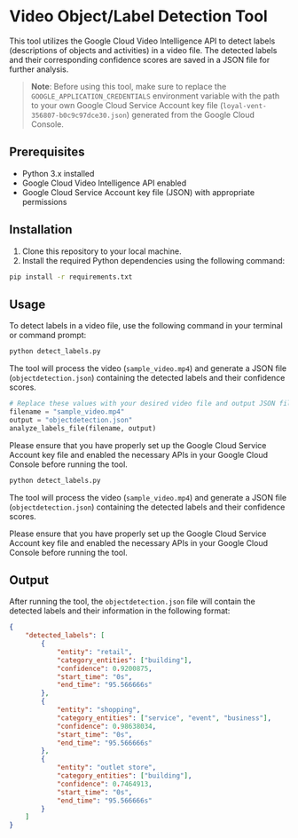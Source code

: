 # Video Object/Label Detection Tool

This tool utilizes the Google Cloud Video Intelligence API to detect labels (descriptions of objects and activities) in a video file. The detected labels and their corresponding confidence scores are saved in a JSON file for further analysis.

> **Note**: Before using this tool, make sure to replace the `GOOGLE_APPLICATION_CREDENTIALS` environment variable with the path to your own Google Cloud Service Account key file (`loyal-vent-356807-b0c9c97dce30.json`) generated from the Google Cloud Console.

## Prerequisites

- Python 3.x installed
- Google Cloud Video Intelligence API enabled
- Google Cloud Service Account key file (JSON) with appropriate permissions

## Installation

1. Clone this repository to your local machine.
2. Install the required Python dependencies using the following command:

```bash
pip install -r requirements.txt
```

## Usage

To detect labels in a video file, use the following command in your terminal or command prompt:

```bash
python detect_labels.py
```

The tool will process the video (`sample_video.mp4`) and generate a JSON file (`objectdetection.json`) containing the detected labels and their confidence scores.

```python
# Replace these values with your desired video file and output JSON file paths
filename = "sample_video.mp4"
output = "objectdetection.json"
analyze_labels_file(filename, output)
```

Please ensure that you have properly set up the Google Cloud Service Account key file and enabled the necessary APIs in your Google Cloud Console before running the tool.

```bash
python detect_labels.py
```

The tool will process the video (`sample_video.mp4`) and generate a JSON file (`objectdetection.json`) containing the detected labels and their confidence scores.

Please ensure that you have properly set up the Google Cloud Service Account key file and enabled the necessary APIs in your Google Cloud Console before running the tool.

## Output

After running the tool, the `objectdetection.json` file will contain the detected labels and their information in the following format:

```json
{
    "detected_labels": [
        {
            "entity": "retail",
            "category_entities": ["building"],
            "confidence": 0.9200875,
            "start_time": "0s",
            "end_time": "95.566666s"
        },
        {
            "entity": "shopping",
            "category_entities": ["service", "event", "business"],
            "confidence": 0.98638034,
            "start_time": "0s",
            "end_time": "95.566666s"
        },
        {
            "entity": "outlet store",
            "category_entities": ["building"],
            "confidence": 0.7464913,
            "start_time": "0s",
            "end_time": "95.566666s"
        }
    ]
}
```
